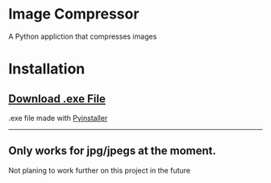 # Image Compressor

A Python appliction that compresses images

# Installation

## [Download .exe File](https://github.com/Faded-exe101/Image-Compressor/blob/main/dist/Image-Compressor.exe?raw=true)
.exe file made with [Pyinstaller](https://pyinstaller.org/en/stable/index.html)

---

## Only works for jpg/jpegs at the moment.

Not planing to work further on this project in the future
